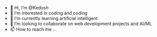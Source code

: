 - 👋 Hi, I’m @Kedosh
- 👀 I’m interested in coding and coding
- 🌱 I’m currently learning artificial intelligent
- 💞️ I’m looking to collaborate on web development projects and AI/ML
- 📫 How to reach me ...

<!---
Kedosh/Kedosh is a ✨ special ✨ repository because its `README.md` (this file) appears on your GitHub profile.
You can click the Preview link to take a look at your changes.
--->
